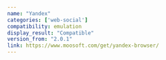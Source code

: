 ```yaml
---
name: "Yandex"
categories: ['web-social']
compatibility: emulation
display_result: "Compatible"
version_from: "2.0.1"
link: https://www.moosoft.com/get/yandex-browser/
---
```


